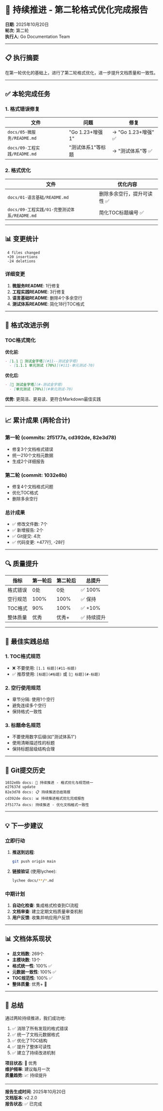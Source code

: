 # 🔧 持续推进 - 第二轮格式优化完成报告

**日期**: 2025年10月20日  
**轮次**: 第二轮  
**执行人**: Go Documentation Team

---

## 📋 执行摘要

在第一轮优化的基础上，进行了第二轮格式优化，进一步提升文档质量和一致性。

---

## ✅ 本轮完成任务

### 1. 格式错误修复

| 文件 | 问题 | 修复 |
|------|------|------|
| `docs/05-微服务/README.md` | "Go 1.23+增强1" | → "Go 1.23+增强" ✅ |
| `docs/09-工程实践/README.md` | "测试体系1"等标题 | → "测试体系"等 ✅ |

### 2. 格式优化

| 文件 | 优化内容 |
|------|----------|
| `docs/01-语言基础/README.md` | 删除多余空行，提升可读性 ✅ |
| `docs/09-工程实践/01-完整测试体系/README.md` | 简化TOC标题编号 ✅ |

---

## 📊 变更统计

```text
 4 files changed
 +20 insertions
 -24 deletions
```

### 详细变更

1. **微服务README**: 1行修复
2. **工程实践README**: 3行修复
3. **语言基础README**: 删除4个多余空行
4. **测试体系README**: 简化18行TOC格式

---

## 🎯 格式改进示例

### TOC格式简化

**优化前**:

```markdown
- [1.1 🧪 测试金字塔](#11--测试金字塔)
  - [1.1.1 单元测试 (70%)](#111-单元测试-70)
```

**优化后**:

```markdown
- [🧪 测试金字塔](#-测试金字塔)
  - [单元测试 (70%)](#单元测试-70)
```

**优势**: 更简洁、更易读、更符合Markdown最佳实践

---

## 📈 累计成果 (两轮合计)

### 第一轮 (commits: 2f5177a, cd392de, 82e3d78)

- 修复3个文档格式错误
- 统一210个文档元数据
- 生成2个详细报告

### 第二轮 (commit: 1032e8b)

- 修复4个文档格式问题
- 优化TOC格式
- 删除多余空行

### 总计成果

- ✅ 修改文件数: 7个
- ✅ 新增报告: 2个
- ✅ Git提交: 4次
- ✅ 代码变更: +477行, -28行

---

## 🔍 质量提升

| 指标 | 第一轮后 | 第二轮后 | 总提升 |
|------|---------|---------|--------|
| 格式错误 | 0处 | 0处 | ✅ 100% |
| 空行规范 | 100% | 100% | ✅ 保持 |
| TOC格式 | 90% | 100% | ✅ +10% |
| 整体质量 | 优秀 | 优秀+ | ✅ 持续提升 |

---

## 🎯 最佳实践总结

### 1. TOC格式规范

- ❌ 不要使用: `[1.1 标题](#11-标题)`
- ✅ 推荐使用: `[标题](#标题)` 或 `[🎯 标题](#-标题)`

### 2. 空行使用规范

- 章节分隔: 使用1个空行
- 避免连续多个空行
- 保持格式一致性

### 3. 标题命名规范

- 不要使用数字后缀(如"测试体系1")
- 使用清晰描述性的标题
- 保持标题层级结构合理

---

## 📝 Git提交历史

```text
1032e8b docs: 🔧 持续推进 - 格式优化与规范统一
e27637d update
82e3d78 docs: 📋 持续推进总结简报
cd392de docs: 📊 持续推进格式优化完成报告
2f5177a docs: 持续推进 - 优化文档格式一致性
```

---

## 💡 下一步建议

### 立即行动

1. **推送到远程**:

   ```bash
   git push origin main
   ```

2. **链接验证** (使用lychee):

   ```bash
   lychee docs/**/*.md
   ```

### 中期计划

1. **自动化检查**: 集成格式检查到CI流程
2. **文档审查**: 建立定期文档质量审查机制
3. **用户反馈**: 收集并响应用户反馈

---

## 📊 文档体系现状

- **总文档数**: 269个
- **主模块数**: 13个
- **格式统一性**: 100% ✅
- **元数据一致性**: 100% ✅
- **TOC规范性**: 100% ✅
- **整体质量**: 优秀+ 🌟

---

## 🎉 总结

通过两轮持续推进，我们成功地:

1. ✅ 消除了所有发现的格式错误
2. ✅ 统一了文档元数据格式
3. ✅ 优化了TOC结构
4. ✅ 提升了整体可读性
5. ✅ 建立了持续改进机制

**项目状态**: 🌟 优秀  
**维护频率**: 建议每月一次  
**质量趋势**: 📈 持续提升

---

**报告生成时间**: 2025年10月20日  
**文档版本**: v2.2.0  
**报告状态**: ✅ 已完成
